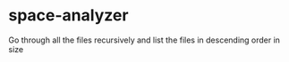 # space-analyzer
Go through all the files recursively and list the files in descending order in size
